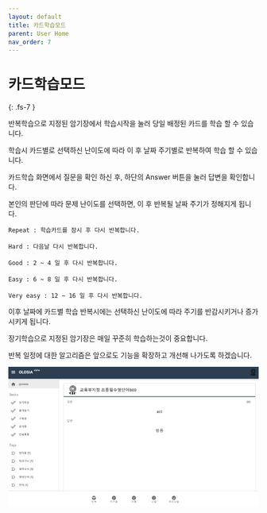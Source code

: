 ```yaml
---
layout: default
title: 카드학습모드
parent: User Home
nav_order: 7
---
```


# 카드학습모드
{: .fs-7 }

반복학습으로 지정된 암기장에서 학습시작을 눌러 당일 배정된 카드를 학습 할 수 있습니다.

학습시 카드별로 선택하신 난이도에 따라 이 후 날짜 주기별로 반복하여 학습 할 수 있습니다.

카드학습 화면에서 질문을 확인 하신 후, 하단의 Answer 버튼을 눌러 답변을 확인합니다.

본인의 판단에 따라 문제 난이도를 선택하면, 이 후 반복될 날짜 주기가 정해지게 됩니다.

    Repeat : 학습카드를 잠시 후 다시 반복합니다.

    Hard : 다음날 다시 반복합니다.

    Good : 2 ~ 4 일 후 다시 반복합니다.

    Easy : 6 ~ 8 일 후 다시 반복합니다.

    Very easy : 12 ~ 16 일 후 다시 반복합니다.

이후 날짜에 카드별 학습 반복시에는 선택하신 난이도에 따라 주기를 반감시키거나 증가시키게 됩니다.

장기학습으로 지정된 암기장은 매일 꾸준히 학습하는것이 중요합니다.

반복 일정에 대한 알고리즘은 앞으로도 기능을 확장하고 개선해 나가도록 하겠습니다.

![today-learning](/assets/images/user/today_learning_ko.png)
